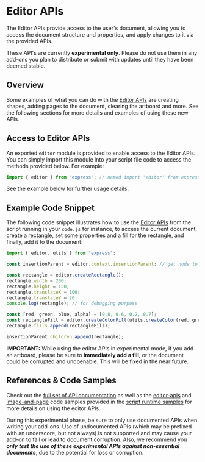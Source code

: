# Editor APIs

The Editor APIs provide access to the user's document, allowing you to access the document structure and properties, and apply changes to it via the provided APIs.

<InlineAlert slots="text" variant="warning"/>

These API's are currently **experimental only**. Please do not use them in any add-ons you plan to distribute or submit with updates until they have been deemed stable.

## Overview

Some examples of what you can do with the [Editor APIs](/express-add-on-apis/docs/api/classes/Editor) are creating shapes, adding pages to the document, clearing the artboard and more. See the following sections for more details and examples of using these new APIs.

## Access to Editor APIs

An exported `editor` module is provided to enable access to the Editor APIs. You can simply import this module into your script file code to access the methods provided below. For example:

```js
import { editor } from "express"; // named import 'editor' from express module
```

See the example below for further usage details.

## Example Code Snippet

The following code snippet illustrates how to use the <a href="/express-add-on-apis/docs/api/classes/Editor/" target="_blank">Editor APIs</a> from the script running in your `code.js` for instance, to access the current document, create a rectangle, set some properties and a fill for the rectangle, and finally, add it to the document:

```js
import { editor, utils } from "express";

const insertionParent = editor.context.insertionParent; // get node to insert content into

const rectangle = editor.createRectangle();
rectangle.width = 200;
rectangle.height = 150;
rectangle.translateX = 100;
rectangle.translateY = 20;
console.log(rectangle); // for debugging purpose

const [red, green, blue, alpha] = [0.8, 0.6, 0.2, 0.7];
const rectangleFill = editor.createColorFill(utils.createColor(red, green, blue, alpha));            
rectangle.fills.append(rectangleFill);

insertionParent.children.append(rectangle);
```

<InlineAlert slots="text" variant="warning"/>

**IMPORTANT:** While using the editor APIs in experimental mode, if you add an artboard, please be sure to **immediately add a fill**, or the document could be corrupted and unopenable. This will be fixed in the near future. 

## References & Code Samples

Check out the [full set of API documentation](/express-add-on-apis/docs/api/classes/Editor) as well as the [editor-apis](https://github.com/AdobeDocs/express-add-on-samples/tree/main/script-runtime-samples/editor-apis) and [image-and-page](https://github.com/AdobeDocs/express-add-on-samples/tree/main/script-runtime-samples/image-and-page) code samples provided in the [script runtime samples](https://github.com/AdobeDocs/express-add-on-samples/tree/main/script-runtime-samples) for more details on using the editor APIs.

<InlineAlert slots="text" variant="warning"/>

During this experimental phase, be sure to only use documented APIs when writing your add-ons. Use of undocumented APIs (which may be prefixed with an underscore, but not always) is not supported and may cause your add-on to fail or lead to document corruption. Also, we recommend you ***only test the use of these experimental APIs against non-essential documents***, due to the potential for loss or corruption. 
